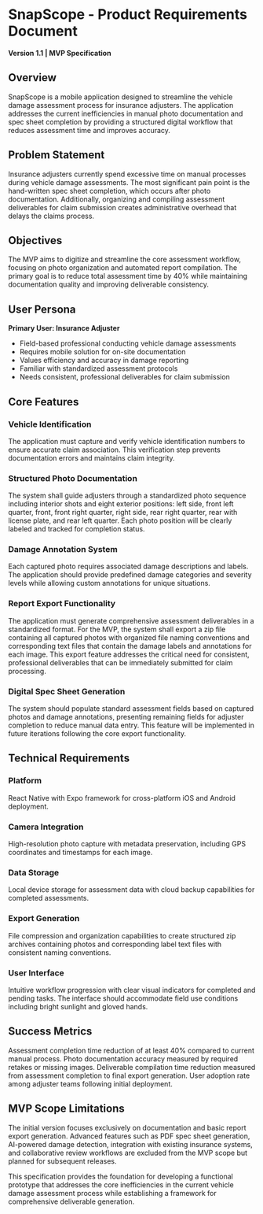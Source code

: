 # SnapScope - Product Requirements Document

**Version 1.1 | MVP Specification**

## Overview

SnapScope is a mobile application designed to streamline the vehicle damage assessment process for insurance adjusters. The application addresses the current inefficiencies in manual photo documentation and spec sheet completion by providing a structured digital workflow that reduces assessment time and improves accuracy.

## Problem Statement

Insurance adjusters currently spend excessive time on manual processes during vehicle damage assessments. The most significant pain point is the hand-written spec sheet completion, which occurs after photo documentation. Additionally, organizing and compiling assessment deliverables for claim submission creates administrative overhead that delays the claims process.

## Objectives

The MVP aims to digitize and streamline the core assessment workflow, focusing on photo organization and automated report compilation. The primary goal is to reduce total assessment time by 40% while maintaining documentation quality and improving deliverable consistency.

## User Persona

**Primary User: Insurance Adjuster**

- Field-based professional conducting vehicle damage assessments
- Requires mobile solution for on-site documentation
- Values efficiency and accuracy in damage reporting
- Familiar with standardized assessment protocols
- Needs consistent, professional deliverables for claim submission

## Core Features

### Vehicle Identification

The application must capture and verify vehicle identification numbers to ensure accurate claim association. This verification step prevents documentation errors and maintains claim integrity.

### Structured Photo Documentation

The system shall guide adjusters through a standardized photo sequence including interior shots and eight exterior positions: left side, front left quarter, front, front right quarter, right side, rear right quarter, rear with license plate, and rear left quarter. Each photo position will be clearly labeled and tracked for completion status.

### Damage Annotation System

Each captured photo requires associated damage descriptions and labels. The application should provide predefined damage categories and severity levels while allowing custom annotations for unique situations.

### Report Export Functionality

The application must generate comprehensive assessment deliverables in a standardized format. For the MVP, the system shall export a zip file containing all captured photos with organized file naming conventions and corresponding text files that contain the damage labels and annotations for each image. This export feature addresses the critical need for consistent, professional deliverables that can be immediately submitted for claim processing.

### Digital Spec Sheet Generation

The system should populate standard assessment fields based on captured photos and damage annotations, presenting remaining fields for adjuster completion to reduce manual data entry. This feature will be implemented in future iterations following the core export functionality.

## Technical Requirements

### Platform

React Native with Expo framework for cross-platform iOS and Android deployment.

### Camera Integration

High-resolution photo capture with metadata preservation, including GPS coordinates and timestamps for each image.

### Data Storage

Local device storage for assessment data with cloud backup capabilities for completed assessments.

### Export Generation

File compression and organization capabilities to create structured zip archives containing photos and corresponding label text files with consistent naming conventions.

### User Interface

Intuitive workflow progression with clear visual indicators for completed and pending tasks. The interface should accommodate field use conditions including bright sunlight and gloved hands.

## Success Metrics

Assessment completion time reduction of at least 40% compared to current manual process. Photo documentation accuracy measured by required retakes or missing images. Deliverable compilation time reduction measured from assessment completion to final export generation. User adoption rate among adjuster teams following initial deployment.

## MVP Scope Limitations

The initial version focuses exclusively on documentation and basic report export generation. Advanced features such as PDF spec sheet generation, AI-powered damage detection, integration with existing insurance systems, and collaborative review workflows are excluded from the MVP scope but planned for subsequent releases.

This specification provides the foundation for developing a functional prototype that addresses the core inefficiencies in the current vehicle damage assessment process while establishing a framework for comprehensive deliverable generation.
